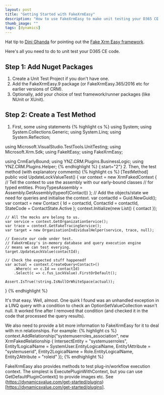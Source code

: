 ```yaml
---
layout: post
title: "Getting Started with FakeXrmEasy"
description: "How to use FakeXrmEasy to make unit testing your D365 CE easier and faster."
thumb_image: ""
tags: [dynamics]
---
```


Hat tip to [Dini Ghanda](https://www.linkedin.com/in/dini-ganda-23b28376/?originalSubdomain=nz) for pointing out the [Fake Xrm Easy framework](https://dynamicsvalue.com/home).

Here's all you need to do to unit test your D365 CE code.

## Step 1: Add Nuget Packages
1. Create a Unit Test Project if you don't have one.
2. Add the FakeXrmEasy.9 package (or FakeXrmEasy.365/2016 etc for earlier versions of CRM).
3. Optionally, add your choice of test framework/runner packages (like NUnit or XUnit).

## Step 2: Create a Test Method
1. First, some using statements
{% highlight cs %}
using System;
using System.Collections.Generic;
using System.Linq;
using System.Reflection;

using Microsoft.VisualStudio.TestTools.UnitTesting;
using Microsoft.Xrm.Sdk;
using FakeItEasy;
using FakeXrmEasy;

using CrmEarlyBound;
using YNZ.CRM.Plugins.BusinessLogic;
using YNZ.CRM.Plugins.Helper;
{% endhighlight %}
{:start="2"}
2. Then, the test method (with explanatory comments)
{% highlight cs %}
[TestMethod]
public void UpdateLockValueTest()
{
    var context = new XrmFakedContext
    {
        // Tell the context to use the assembly with our early-bound classes
        // for typed entities.
        ProxyTypesAssembly = Assembly.GetAssembly(typeof(Contact))
    };
    // Add the objects/state we need for queries and initialise the context.
    var contactId = Guid.NewGuid();
    var contact = new Contact
    {
        Id = contactId,
        ContactId = contactId,
        StateCode = ContactState.Active
    };
    context.Initialize(new List<Entity>() { contact });

    // All the mocks are belong to us.
    var service = context.GetOrganizationService();
    var trace = context.GetFakeTracingService();
    var target = new OrganisationIndividualHelper(service, trace, null);

    // Execute our code under test.
    // FakeXrmEasy's in-memory database and query execution engine
    // means we can test everying.
    target.UpdateLockValue(contactId);

    // Check the expected stuff happenedf
    var actual = context.CreateQuery<Contact>()
        .Where(c => c.Id == contactId)
        .Select(c => c.fus_LockValue).FirstOrDefault();

    Assert.IsTrue(!string.IsNullOrWhiteSpace(actual));
}
{% endhighlight %}

It's that easy. Well, almost. One quirk I found was an unhandled exception in a LINQ query with a condition to check an OptionSetValueCollection wasn't null. It worked fine after I removed that condition (and checked it in the code that processed the query results).

We also need to provide a bit more information to FakeXrmEasy for it to deal with m:n relationships. For example:
{% highlight cs %}
context.AddRelationship("systemuserroles_association", new XrmFakedRelationship
{
    IntersectEntity = "systemuserroles",
    Entity1LogicalName = SystemUser.EntityLogicalName,
    Entity1Attribute = "systemuserid",
    Entity2LogicalName = Role.EntityLogicalName,
    Entity2Attribute = "roleid"
});
{% endhighlight %}

FakeXrmEasy also provides methods to test plug-in/workflow execution context. The simplest is ExecutePluginWithContext, but you can use GetDefaultPluginContext() to provide images etc. See (https://dynamicsvalue.com/get-started/plugins)[https://dynamicsvalue.com/get-started/plugins].
